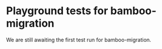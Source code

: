 # Playground tests for bamboo-migration
We are still awaiting the first test run for bamboo-migration.
